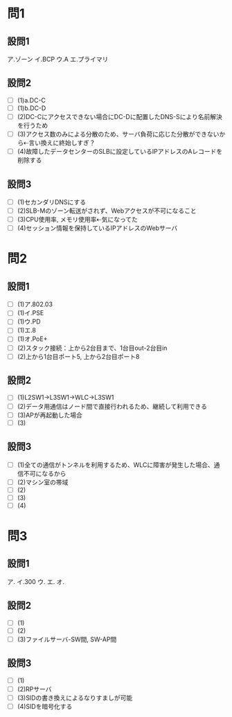 # 問1

## 設問1

ア.ゾーン
イ.BCP
ウ.A
エ.プライマリ

## 設問2

- [ ] (1)a.DC-C
- [ ] (1)b.DC-D
- [ ] (2)DC-Cにアクセスできない場合にDC-Dに配置したDNS-Sにより名前解決を行うため
- [ ] (3)アクセス数のみによる分散のため、サーバ負荷に応じた分散ができないから⇠言い換えに終始しすぎ？
- [ ] (4)故障したデータセンターのSLBに設定しているIPアドレスのAレコードを削除する

## 設問3

- [ ] (1)セカンダリDNSにする
- [ ] (2)SLB-Mのゾーン転送がされず、Webアクセスが不可になること
- [ ] (3)CPU使用率, メモリ使用率⇠気になってた
- [ ] (4)セッション情報を保持しているIPアドレスのWebサーバ

# 問2

## 設問1

- [ ] (1)ア.802.03
- [ ] (1)イ.PSE
- [ ] (1)ウ.PD
- [ ] (1)エ.8
- [ ] (1)オ.PoE+
- [ ] (2)スタック接続：上から2台目まで、1台目out-2台目in
- [ ] (2)上から1台目ポート5, 上から2台目ポート8

## 設問2

- [ ] (1)L2SW1→L3SW1→WLC→L3SW1
- [ ] (2)データ用通信はノード間で直接行われるため、継続して利用できる
- [ ] (3)APが再起動した場合
- [ ] (3)

## 設問3

- [ ] (1)全ての通信がトンネルを利用するため、WLCに障害が発生した場合、通信不可になるから
- [ ] (2)マシン室の帯域
- [ ] (2)
- [ ] (3)
- [ ] (4)

# 問3

## 設問1

ア.
イ.300
ウ.
エ.
オ.

## 設問2

- [ ] (1)
- [ ] (2)
- [ ] (3)ファイルサーバ-SW間, SW-AP間

## 設問3

- [ ] (1)
- [ ] (2)RPサーバ
- [ ] (3)SIDの書き換えによるなりすましが可能
- [ ] (4)SIDを暗号化する
